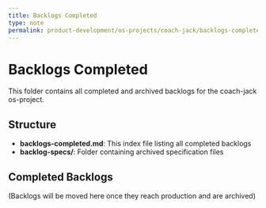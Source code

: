 ```yaml
---
title: Backlogs Completed
type: note
permalink: product-development/os-projects/coach-jack/backlogs-completed/backlogs-completed
---
```


# Backlogs Completed

This folder contains all completed and archived backlogs for the coach-jack os-project.

## Structure
- **backlogs-completed.md**: This index file listing all completed backlogs
- **backlog-specs/**: Folder containing archived specification files

## Completed Backlogs
(Backlogs will be moved here once they reach production and are archived)